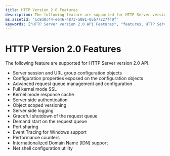 ```yaml
---
title: HTTP Version 2.0 Features
description: The following feature are supported for HTTP Server version 2.0 API.
ms.assetid: '1c8d0c44-ee46-4873-a081-05b77227f40f'
keywords: ["HTTP Server version 2.0 API Features", "features, HTTP Server version 2.0 API"]
---
```


# HTTP Version 2.0 Features

The following feature are supported for HTTP Server version 2.0 API.

-   Server session and URL group configuration objects
-   Configuration properties exposed on the configuration objects
-   Advanced request queue management and configuration
-   Full kernel mode SSL
-   Kernel mode response cache
-   Server side authentication
-   Object scoped versioning
-   Server side logging
-   Graceful shutdown of the request queue
-   Demand start on the request queue
-   Port sharing
-   Event Tracing for Windows support
-   Performance counters
-   Internationalized Domain Name (IDN) support
-   Net shell configuration utility

 

 




